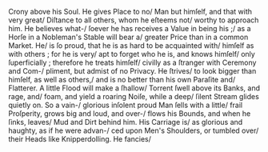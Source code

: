 Crony above his Soul.  He gives Place to no/
Man but himſelf, and that with very great/
Diſtance to all others, whom he eſteems not/
worthy to approach him.  He believes what-/
ſoever he has receives a Value in being his ;/
as a Horſe in a Nobleman's Stable will bear a/
greater Price than in a common Market.  He/
is ſo proud, that he is as hard to be acquainted with/
himſelf as with others ; for he is very/
apt to forget who he is, and knows himſelf/
only ſuperficially ; therefore he treats himſelf/
civilly as a ſtranger with Ceremony and Com-/
pliment, but admist of no Privacy.  He ſtrives/
to look bigger than himſelf, as well as others,/
and is no better than his own Paraſite and/
Flatterer.  A little Flood will make a ſhallow/
Torrent ſwell above its Banks, and rage, and/
foam, and yield a roaring Noiſe, while a deep/
ſilent Stream glides quietly on.  So a vain-/
glorious inſolent proud Man ſells with a little/
frail Proſperity, grows big and loud, and over-/
flows his Bounds, and when he ſinks, leaves/
Mud and Dirt behind him.  His Carriage is/
as glorious and haughty, as if he were advan-/
ced upon Men's Shoulders, or tumbled over/
their Heads like Knipperdolling.  He fancies/ 

